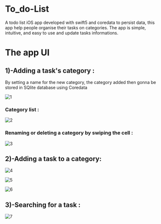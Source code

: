 # To_do-List
A todo list iOS app developed with swift5 and coredata to persist data, this app help people organise their tasks on categories.
The app is simple, intuitive, and easy to use and update tasks informations.

<h1> The app UI </h1>
<h2>1)-Adding a task's category : </h2>
By setting a name for the new category, the category added then gonna be stored in SQlite database using Coredata

![1](https://user-images.githubusercontent.com/51541884/142218269-f83f8b72-98d5-4d01-a99b-0b94912e696e.jpeg)

<h3> Category list : </h3>

![2](https://user-images.githubusercontent.com/51541884/142219717-da019620-7f4e-4e9b-92b4-9eed14e41187.jpeg)

<h3> Renaming or deleting a category by swiping the cell : </h3>

![3](https://user-images.githubusercontent.com/51541884/142218768-2b03a037-0602-4159-9437-fce7fb5704d9.jpeg)

<h2>2)-Adding a task to a category: </h2>

![4](https://user-images.githubusercontent.com/51541884/142218819-cf171b46-6942-4338-88fa-d96c0534939c.jpeg)

![5](https://user-images.githubusercontent.com/51541884/142218868-52918edd-c766-4bc5-bac6-88ff74233e32.jpeg)

![6](https://user-images.githubusercontent.com/51541884/142218888-f74d3f79-171c-44f5-b830-00b5e4d91052.jpeg)

<h2>3)-Searching for a task : </h2>

![7](https://user-images.githubusercontent.com/51541884/142219044-9cbb6e50-d37f-495d-a45b-99e8684f38d8.jpeg)

